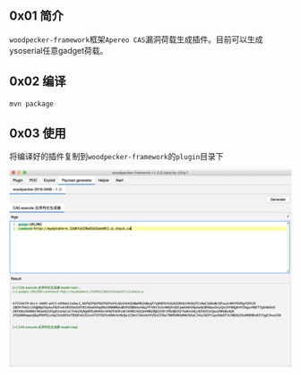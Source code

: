 ## 0x01 简介
`woodpecker-framework`框架`Apereo CAS`漏洞荷载生成插件。目前可以生成ysoserial任意gadget荷载。

## 0x02 编译

```
mvn package
```

## 0x03 使用

将编译好的插件复制到`woodpecker-framework`的`plugin`目录下

![](doc/apereo-cas-vuldb.png)